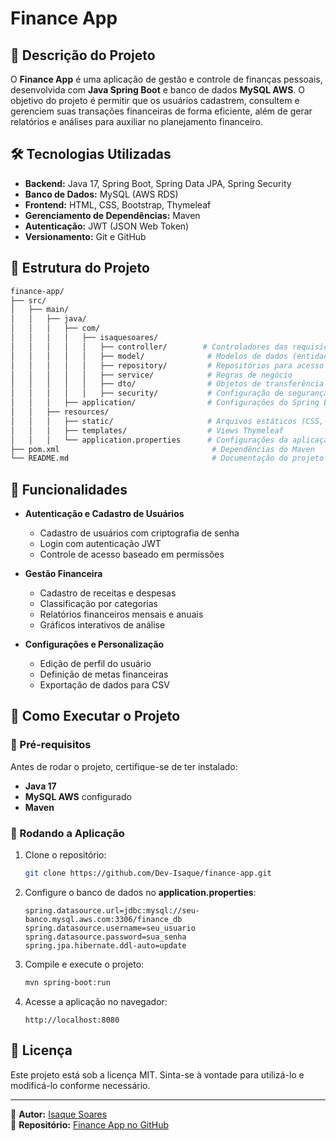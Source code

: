 # Finance App

## 📌 Descrição do Projeto
O **Finance App** é uma aplicação de gestão e controle de finanças pessoais, desenvolvida com **Java Spring Boot** e banco de dados **MySQL AWS**. O objetivo do projeto é permitir que os usuários cadastrem, consultem e gerenciem suas transações financeiras de forma eficiente, além de gerar relatórios e análises para auxiliar no planejamento financeiro.

## 🛠️ Tecnologias Utilizadas
- **Backend:** Java 17, Spring Boot, Spring Data JPA, Spring Security
- **Banco de Dados:** MySQL (AWS RDS)
- **Frontend:** HTML, CSS, Bootstrap, Thymeleaf
- **Gerenciamento de Dependências:** Maven
- **Autenticação:** JWT (JSON Web Token)
- **Versionamento:** Git e GitHub

## 📂 Estrutura do Projeto
```bash
finance-app/
├── src/
│   ├── main/
│   │   ├── java/
│   │   │   ├── com/
│   │   │   │   ├── isaquesoares/
│   │   │   │   │   ├── controller/        # Controladores das requisições
│   │   │   │   │   ├── model/              # Modelos de dados (entidades)
│   │   │   │   │   ├── repository/         # Repositórios para acesso ao banco de dados
│   │   │   │   │   ├── service/            # Regras de negócio
│   │   │   │   │   ├── dto/                # Objetos de transferência de dados
│   │   │   │   │   ├── security/           # Configuração de segurança (JWT, autenticação)
│   │   │   ├── application/                # Configurações do Spring Boot
│   │   ├── resources/
│   │   │   ├── static/                     # Arquivos estáticos (CSS, JS, imagens)
│   │   │   ├── templates/                  # Views Thymeleaf
│   │   │   └── application.properties      # Configurações da aplicação
├── pom.xml                                  # Dependências do Maven
└── README.md                                # Documentação do projeto
```

## 📌 Funcionalidades
- **Autenticação e Cadastro de Usuários**
  - Cadastro de usuários com criptografia de senha
  - Login com autenticação JWT
  - Controle de acesso baseado em permissões

- **Gestão Financeira**
  - Cadastro de receitas e despesas
  - Classificação por categorias
  - Relatórios financeiros mensais e anuais
  - Gráficos interativos de análise

- **Configurações e Personalização**
  - Edição de perfil do usuário
  - Definição de metas financeiras
  - Exportação de dados para CSV

## 🚀 Como Executar o Projeto
### 🔧 Pré-requisitos
Antes de rodar o projeto, certifique-se de ter instalado:
- **Java 17**
- **MySQL AWS** configurado
- **Maven**

### 🏃 Rodando a Aplicação
1. Clone o repositório:
   ```bash
   git clone https://github.com/Dev-Isaque/finance-app.git
   ```
2. Configure o banco de dados no **application.properties**:
   ```properties
   spring.datasource.url=jdbc:mysql://seu-banco.mysql.aws.com:3306/finance_db
   spring.datasource.username=seu_usuario
   spring.datasource.password=sua_senha
   spring.jpa.hibernate.ddl-auto=update
   ```
3. Compile e execute o projeto:
   ```bash
   mvn spring-boot:run
   ```
4. Acesse a aplicação no navegador:
   ```
   http://localhost:8080
   ```

## 📜 Licença
Este projeto está sob a licença MIT. Sinta-se à vontade para utilizá-lo e modificá-lo conforme necessário.

---
📌 **Autor:** [Isaque Soares](https://github.com/Dev-Isaque)  
📌 **Repositório:** [Finance App no GitHub](https://github.com/Dev-Isaque/finance-app-spring-boot-aws)
